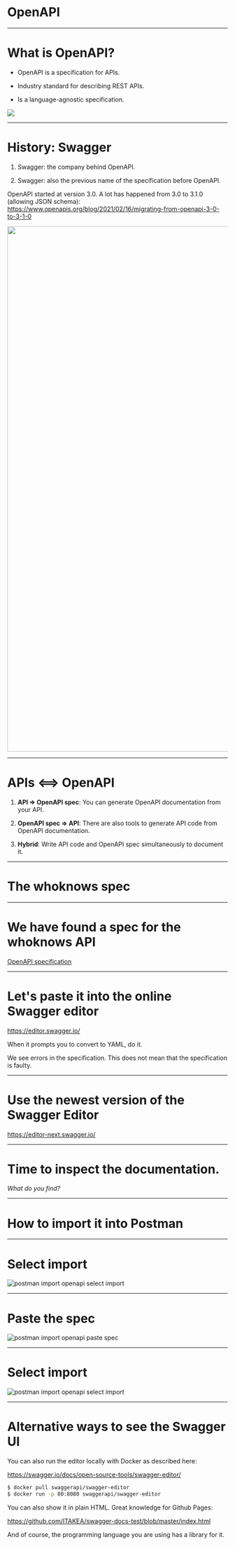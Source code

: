 <div class="title-card">
    <h1>OpenAPI</h1>
</div>

---

# What is OpenAPI?

- OpenAPI is a specification for APIs.

- Industry standard for describing REST APIs.

- Is a language-agnostic specification.

<img src="./assets_openapi/openapi_logo.png">

---

# History: Swagger

1. Swagger: the company behind OpenAPI. 

2. Swagger: also the previous name of the specification before OpenAPI. 

OpenAPI started at version 3.0. A lot has happened from 3.0 to 3.1.0 (allowing JSON schema): https://www.openapis.org/blog/2021/02/16/migrating-from-openapi-3-0-to-3-1-0

<img src="./assets_openapi/swagger_logo.png" style="height: 30vh;">

---

# APIs <==> OpenAPI

1. **API => OpenAPI spec**: You can generate OpenAPI documentation from your API.

2. **OpenAPI spec => API**: There are also tools to generate API code from OpenAPI documentation.

3. **Hybrid**: Write API code and OpenAPI spec simultaneously to document it. 


---

<div class="title-card">
    <h1>The whoknows spec</h1>
</div>

---

# We have found a spec for the whoknows API

[OpenAPI specification](https://raw.githubusercontent.com/who-knows-inc/EK_DAT_DevOps_2025_Autumn/main/00._Course_Material/01._Assignments/02._Conventions_OpenAPI_DotEnv/02._After/openapi.json)

---

# Let's paste it into the online Swagger editor

https://editor.swagger.io/

When it prompts you to convert to YAML, do it.

We see errors in the specification. This does not mean that the specification is faulty. 

---

# Use the newest version of the Swagger Editor

https://editor-next.swagger.io/ 


---

# Time to inspect the documentation. 

*What do you find?*

---

<div class="title-card">
    <h1>How to import it into Postman</h1>
</div>

---

# Select import

<img src="./assets_openapi/01._Select_Import.png" alt="postman import openapi select import">

---

# Paste the spec

<img src="./assets_openapi/02._Paste_Spec.png" alt="postman import openapi paste spec">

---

# Select import

<img src="./assets_openapi/03._Select_Import.png" alt="postman import openapi select import ">

---

# Alternative ways to see the Swagger UI

You can also run the editor locally with Docker as described here:

https://swagger.io/docs/open-source-tools/swagger-editor/

```bash 
$ docker pull swaggerapi/swagger-editor
$ docker run -p 80:8080 swaggerapi/swagger-editor
```

You can also show it in plain HTML. Great knowledge for Github Pages:

https://github.com/ITAKEA/swagger-docs-test/blob/master/index.html

And of course, the programming language you are using has a library for it. 
